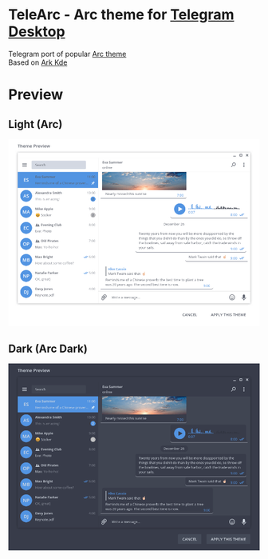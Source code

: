# TeleArc - Arc theme for [Telegram Desktop][telegram_desktop]
Telegram port of popular [Arc theme][arc_gtk]  
Based on [Ark Kde][arc_kde]

# Preview
## Light (Arc)
![Light preview][telearc_light]
## Dark (Arc Dark)
![Dark preview][telearc_dark]

[telegram_desktop]: https://desktop.telegram.org
[telearc_light]: https://raw.githubusercontent.com/MrYadro/TeleArc/master/light_preview.png
[telearc_dark]: https://raw.githubusercontent.com/MrYadro/TeleArc/master/dark_preview.png
[arc_gtk]: https://github.com/horst3180/arc-theme
[arc_kde]: https://github.com/PapirusDevelopmentTeam/arc-kde

